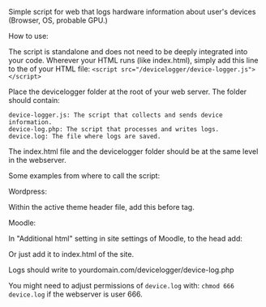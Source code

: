 Simple script for web that logs hardware information about user's devices (Browser, OS, probable GPU.)

How to use:

The script is standalone and does not need to be deeply integrated into your code. Wherever your HTML runs (like index.html), simply add this line to the <head> of your HTML file:
`<script src="/devicelogger/device-logger.js"></script>`

Place the devicelogger folder at the root of your web server. The folder should contain:

    device-logger.js: The script that collects and sends device information.
    device-log.php: The script that processes and writes logs.
    device.log: The file where logs are saved.

The index.html file and the devicelogger folder should be at the same level in the webserver.

Some examples from where to call the script:

Wordpress:

Within the active theme header file, add this before </head> tag.
<script src="/devicelogger/device-logger.js"></script>

Moodle:

In "Additional html" setting in site settings of Moodle, to the head add:
<script src="/devicelogger/device-logger.js"></script>

Or just add it to index.html of the site.


Logs should write to yourdomain.com/devicelogger/device-log.php

You might need to adjust permissions of `device.log` with:
`chmod 666 device.log` if the webserver is user 666.

